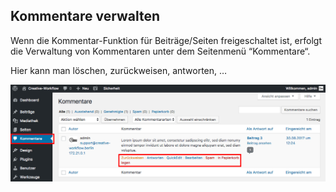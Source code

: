 ## Kommentare verwalten

Wenn die Kommentar-Funktion für Beiträge/Seiten freigeschaltet ist, erfolgt die Verwaltung von Kommentaren unter dem Seitenmenü “Kommentare“.

Hier kann man löschen, zurückweisen, antworten, …

![image](./assets/manage.jpg)
